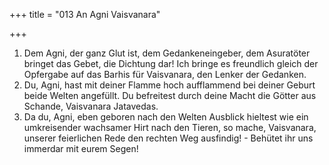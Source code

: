 +++
title = "013 An Agni Vaisvanara"

+++


1.	Dem Agni, der ganz Glut ist, dem Gedankeneingeber, dem Asuratöter bringet das Gebet, die Dichtung dar! Ich bringe es freundlich gleich der Opfergabe auf das Barhis für Vaisvanara, den Lenker der Gedanken.
2.	Du, Agni, hast mit deiner Flamme hoch aufflammend bei deiner Geburt beide Welten angefüllt. Du befreitest durch deine Macht die Götter aus Schande, Vaisvanara Jatavedas.
3.	Da du, Agni, eben geboren nach den Welten Ausblick hieltest wie ein umkreisender wachsamer Hirt nach den Tieren, so mache, Vaisvanara, unserer feierlichen Rede den rechten Weg ausfindig! - Behütet ihr uns immerdar mit eurem Segen!

